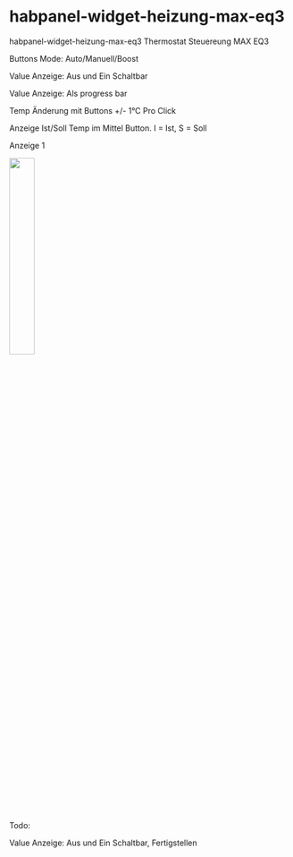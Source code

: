 # habpanel-widget-heizung-max-eq3
habpanel-widget-heizung-max-eq3
Thermostat Steuereung MAX EQ3

Buttons Mode: Auto/Manuell/Boost

Value Anzeige: Aus und Ein Schaltbar

Value Anzeige: Als progress bar

Temp Änderung mit Buttons +/- 1°C Pro Click

Anzeige Ist/Soll Temp im Mittel Button. I = Ist, S = Soll



Anzeige 1

<img src="https://www.bilder-upload.eu/upload/36dad3-1601204914.jpg" width="30%" />




Todo:

Value Anzeige: Aus und Ein Schaltbar, Fertigstellen
